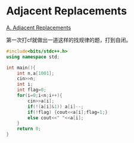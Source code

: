 # Adjacent Replacements


[A. Adjacent Replacements](https://codeforces.com/contest/1006/problem/A)  

第一次打cf就做出一道这样的找规律的题，打到自闭。
```cpp
#include<bits/stdc++.h>
using namespace std;

int main(){
    int n,a[1001];
    cin>>n;
    int i;
    int flag=0;
    for(i=0;i<n;i++){
        cin>>a[i];
        if(!(a[i]&1)) a[i]--;
        if(!flag) {cout<<a[i];flag=1;}
        else cout<<" "<<a[i];
    }
	return 0;
}
```

